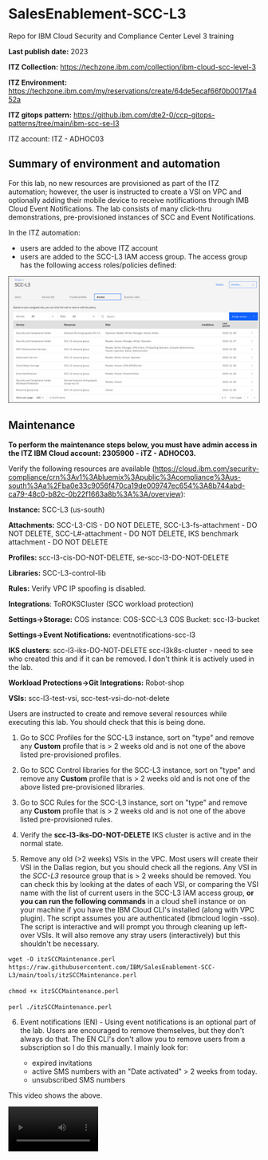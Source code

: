 # SalesEnablement-SCC-L3
Repo for IBM Cloud Security and Compliance Center Level 3 training

**Last publish date:** 2023

**ITZ Collection:** https://techzone.ibm.com/collection/ibm-cloud-scc-level-3

**ITZ Environment:** https://techzone.ibm.com/my/reservations/create/64de5ecaf66f0b0017fa452a

**ITZ gitops pattern:** https://github.ibm.com/dte2-0/ccp-gitops-patterns/tree/main/ibm-scc-se-l3

ITZ account: ITZ - ADHOC03

## Summary of environment and automation

For this lab, no new resources are provisioned as part of the ITZ automation; however, the user is instructed to create a VSI on VPC and optionally adding their mobile device to receive notifications through IMB Cloud Event Notifications. The lab consists of many click-thru demonstrations, pre-provisioned instances of SCC and Event Notifications.

In the ITZ automation:

- users are added to the above ITZ account
- users are added to the SCC-L3 IAM access group. The access group has the following access roles/policies defined:

![](_attachments/SCC-L3-accessgroup.png)

## Maintenance

**To perform the maintenance steps below, you must have admin access in the ITZ IBM Cloud account: 2305900 - iTZ - ADHOC03.**

Verify the following resources are available (https://cloud.ibm.com/security-compliance/crn%3Av1%3Abluemix%3Apublic%3Acompliance%3Aus-south%3Aa%2Fba0e33c9056f470ca19de009747ec654%3A8b744abd-ca79-48c0-b82c-0b22f1663a8b%3A%3A/overview):

**Instance:** SCC-L3 (us-south)

**Attachments:** SCC-L3-CIS - DO NOT DELETE, SCC-L3-fs-attachment - DO NOT DELETE, SCC-L#-attachment - DO NOT DELETE, IKS benchmark attachment - DO NOT DELETE

**Profiles:** scc-l3-cis-DO-NOT-DELETE, se-scc-l3-DO-NOT-DELETE 

**Libraries:** SCC-L3-control-lib

**Rules:** Verify VPC IP spoofing is disabled.

**Integrations**: ToROKSCluster (SCC workload protection)

**Settings->Storage:** COS instance: COS-SCC-L3 COS Bucket: scc-l3-bucket

**Settings->Event Notifications:** eventnotifications-scc-l3

**IKS clusters**: scc-l3-iks-DO-NOT-DELETE
scc-l3k8s-cluster - need to see who created this and if it can be removed. I don't think it is actively used in the lab.

**Workload Protections->Git Integrations:** Robot-shop

**VSIs:** scc-l3-test-vsi, scc-test-vsi-do-not-delete

Users are instructed to create and remove several resources while executing this lab. You should check that this is being done.

1. Go to SCC Profiles for the SCC-L3 instance, sort on "type" and remove any **Custom** profile that is > 2 weeks old and is not one of the above listed pre-provisioned profiles.

2. Go to SCC Control libraries for the SCC-L3 instance, sort on "type" and remove any **Custom** profile that is > 2 weeks old and is not one of the above listed pre-provisioned libraries.

3. Go to SCC Rules for the SCC-L3 instance, sort on "type" and remove any **Custom** profile that is > 2 weeks old and is not one of the above listed pre-provisioned rules.

4. Verify the **scc-l3-iks-DO-NOT-DELETE** IKS cluster is active and in the normal state.

5. Remove any old (>2 weeks) VSIs in the VPC. Most users will create their VSI in the Dallas region, but you should check all the regions. Any VSI in the *SCC-L3* resource group that is > 2 weeks should be removed. You can check this by looking at the dates of each VSI, or comparing the VSI name with the list of current users in the SCC-L3 IAM access group, **or you can run the following commands** in a cloud shell instance or on your machine if you have the IBM Cloud CLI's installed (along with VPC plugin). The script assumes you are authenticated (ibmcloud login -sso). The script is interactive and will prompt you through cleaning up left-over VSIs. It will also remove any stray users (interactively) but this shouldn't be necessary.

```
wget -O itzSCCMaintenance.perl https://raw.githubusercontent.com/IBM/SalesEnablement-SCC-L3/main/tools/itzSCCMaintenance.perl

chmod +x itzSCCMaintenance.perl

perl ./itzSCCMaintenance.perl
```
6. Event notifications (EN) - Using event notifications is an optional part of the lab. Users are encouraged to remove themselves, but they don't always do that. The EN CLI's don't allow you to remove users from a subscription so I do this manually. I mainly look for:
   
   - expired invitations
   - active SMS numbers with an "Date activated" > 2 weeks from today.
   - unsubscribed SMS numbers 

This video shows the above.

<video src='_videos/SCC-L3-Maintenance for EN-final.mp4' width =180>

